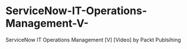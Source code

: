 # ServiceNow-IT-Operations-Management-V-
ServiceNow IT Operations Management [V] [Video] by Packt Publsihing
